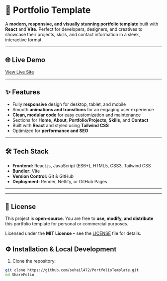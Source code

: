 # 🚀 Portfolio Template

A **modern, responsive, and visually stunning portfolio template** built with **React** and **Vite**. Perfect for developers, designers, and creatives to showcase their projects, skills, and contact information in a sleek, interactive format.

---

## 🌐 Live Demo

[View Live Site](https://suhail472.github.io/PortfolioTemplate/)

---

## ✨ Features

- Fully **responsive** design for desktop, tablet, and mobile  
- Smooth **animations and transitions** for an engaging user experience  
- **Clean, modular code** for easy customization and maintenance  
- Sections for **Home**, **About**, **Portfolio/Projects**, **Skills**, and **Contact**  
- Built with **React** and styled using **Tailwind CSS**  
- Optimized for **performance and SEO**  

---

## 🛠️ Tech Stack

- **Frontend:** React.js, JavaScript (ES6+), HTML5, CSS3, Tailwind CSS  
- **Bundler:** Vite  
- **Version Control:** Git & GitHub  
- **Deployment:** Render, Netlify, or GitHub Pages  

---



---
## 📄 License

This project is **open-source**. You are free to **use, modify, and distribute** this portfolio template for personal or commercial purposes.  

Licensed under the **MIT License** – see the [LICENSE](LICENSE) file for details.

## ⚙️ Installation & Local Development

1. Clone the repository:

```bash
git clone https://github.com/suhail472/PortfolioTemplate.git
cd ShareFolio

